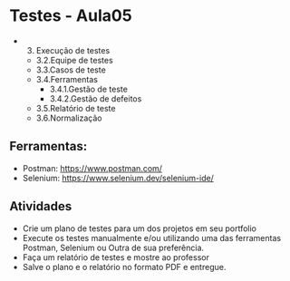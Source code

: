 # Testes - Aula05
- 3. Execução de testes
	- 3.2.Equipe de testes
	- 3.3.Casos de teste
	- 3.4.Ferramentas
		- 3.4.1.Gestão de teste
		- 3.4.2.Gestão de defeitos
	- 3.5.Relatório de teste
	- 3.6.Normalização

## Ferramentas:
- Postman: https://www.postman.com/
- Selenium: https://www.selenium.dev/selenium-ide/

## Atividades
- Crie um plano de testes para um dos projetos em seu portfolio
- Execute os testes manualmente e/ou utilizando uma das ferramentas Postman, Selenium ou Outra de sua preferência.
- Faça um relatório de testes e mostre ao professor
- Salve o plano e o relatório no formato PDF e entregue.